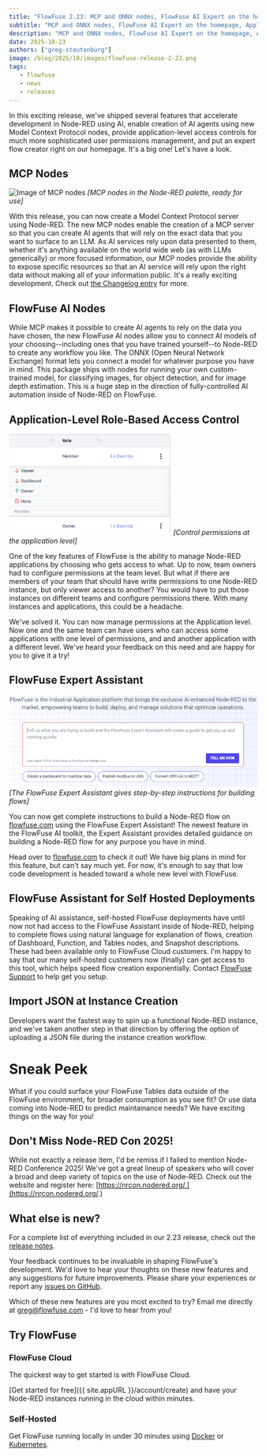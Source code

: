 ```yaml
---
title: "FlowFuse 2.23: MCP and ONNX nodes, FlowFuse AI Expert on the homepage, Application-level Permission Control, FlowFuse Assistant for Self-Hosted, and more!"
subtitle: "MCP and ONNX nodes, FlowFuse AI Expert on the homepage, Application-level Permission Control, FlowFuse Assistant for Self-Hosted, and more!"
description: "MCP and ONNX nodes, FlowFuse AI Expert on the homepage, Application-level Permission Control, FlowFuse Assistant for Self-Hosted, and more!"
date: 2025-10-23
authors: ["greg-stoutenburg"]
image: /blog/2025/10/images/flowfuse-release-2-23.png
tags:
   - flowfuse
   - news
   - releases
---
```


In this exciting release, we've shipped several features that accelerate development in Node-RED using AI, enable creation of AI agents using new Model Context Protocol nodes, provide application-level access controls for much more sophisticated user permissions management, and put an expert flow creator right on our homepage. It's a big one! Let's have a look.

<!--more-->

## MCP Nodes
![Image of MCP nodes](./images/mcp-nodes-pcqIPFV84r-162.avif)
_[MCP nodes in the Node-RED palette, ready for use]_

With this release, you can now create a Model Context Protocol server using Node-RED. The new MCP nodes enable the creation of a MCP server so that you can create AI agents that will rely on the exact data that you want to surface to an LLM. As AI services rely upon data presented to them, whether it's anything available on the world wide web (as with LLMs generically) or more focused information, our MCP nodes provide the ability to expose specific resources so that an AI service will rely upon the right data without making all of your information public. It's a really exciting development. Check out [the Changelog entry](https://flowfuse.com/changelog/2025/10/mcp-nodes/) for more.

## FlowFuse AI Nodes

While MCP makes it possible to create AI agents to rely on the data you have chosen, the new FlowFuse AI nodes allow you to connect AI models of your choosing--including ones that you have trained yourself--to Node-RED to create any workflow you like. The ONNX (Open Neural Network Exchange) format lets you connect a model for whatever purpose you have in mind. This package ships with nodes for running your own custom-trained model, for classifying images, for object detection, and for image depth estimation. This is a huge step in the direction of fully-controlled AI automation inside of Node-RED on FlowFuse.

## Application-Level Role-Based Access Control
![Image of application-level permissions](./images/rbac2.png)
_[Control permissions at the application level]_

One of the key features of FlowFuse is the ability to manage Node-RED applications by choosing who gets access to what. Up to now, team owners had to configure permissions at the team level. But what if there are members of your team that should have write permissions to one Node-RED instance, but only viewer access to another? You would have to put those instances on different teams and configure permissions there. With many instances and applications, this could be a headache.

We've solved it. You can now manage permissions at the Application level. Now one and the same team can have users who can access some applications with one level of permissions, and and another application with a different level. We've heard your feedback on this need and are happy for you to give it a try!

## FlowFuse Expert Assistant
![Image of FlowFuse Expert Assistant](./images/expert.png)
_[The FlowFuse Expert Assistant gives step-by-step instructions for building flows]_

You can now get complete instructions to build a Node-RED flow on [flowfuse.com](https://flowfuse.com) using the FlowFuse Expert Assistant! The newest feature in the FlowFuse AI toolkit, the Expert Assistant provides detailed guidance on building a Node-RED flow for any purpose you have in mind. 

Head over to [flowfuse.com](https://flowfuse.com) to check it out! We have big plans in mind for this feature, but can't say much yet. For now, it's enough to say that low code development is headed toward a whole new level with FlowFuse.

## FlowFuse Assistant for Self Hosted Deployments

Speaking of AI assistance, self-hosted FlowFuse deployments have until now not had access to the FlowFuse Assistant inside of Node-RED, helping to complete flows using natural language for explanation of flows, creation of Dashboard, Function, and Tables nodes, and Snapshot descriptions. These had been available only to FlowFuse Cloud customers. I'm happy to say that our many self-hosted customers now (finally) can get access to this tool, which helps speed flow creation exponentially. Contact [FlowFuse Support](https://flowfuse.com/support) to help get you setup.

## Import JSON at Instance Creation

Developers want the fastest way to spin up a functional Node-RED instance, and we've taken another step in that direction by offering the option of uploading a JSON file during the instance creation workflow.

# Sneak Peek

What if you could surface your FlowFuse Tables data outside of the FlowFuse environment, for broader consumption as you see fit? Or use data coming into Node-RED to predict maintainance needs? We have exciting things on the way for you!

## Don't Miss Node-RED Con 2025!

While not exactly a release item, I'd be remiss if I failed to mention Node-RED Conference 2025! We've got a great lineup of speakers who will cover a broad and deep variety of topics on the use of Node-RED. Check out the website and register here: [https://nrcon.nodered.org/.](https://nrcon.nodered.org/.)

## What else is new?

For a complete list of everything included in our 2.23 release, check out the [release notes](https://github.com/FlowFuse/flowfuse/releases/tag/v2.23.0).

Your feedback continues to be invaluable in shaping FlowFuse's development. We'd love to hear your thoughts on these new features and any suggestions for future improvements. Please share your experiences or report any [issues on GitHub](https://github.com/FlowFuse/flowfuse/issues/new/choose).

Which of these new features are you most excited to try? Email me directly at greg@flowfuse.com - I'd love to hear from you!

## Try FlowFuse

### FlowFuse Cloud

The quickest way to get started is with FlowFuse Cloud.

[Get started for free]({{ site.appURL }}/account/create) and have your Node-RED instances running in the cloud within minutes.

### Self-Hosted

Get FlowFuse running locally in under 30 minutes using [Docker](/docs/install/docker/) or [Kubernetes](/docs/install/kubernetes/).